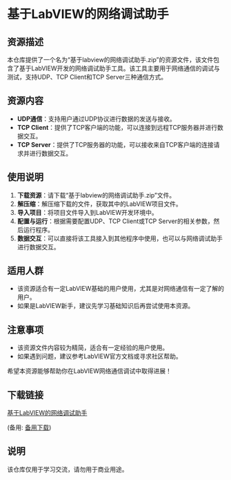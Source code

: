 # 基于LabVIEW的网络调试助手

## 资源描述

本仓库提供了一个名为“基于labview的网络调试助手.zip”的资源文件，该文件包含了基于LabVIEW开发的网络调试助手工具。该工具主要用于网络通信的调试与测试，支持UDP、TCP Client和TCP Server三种通信方式。

## 资源内容

- **UDP通信**：支持用户通过UDP协议进行数据的发送与接收。
- **TCP Client**：提供了TCP客户端的功能，可以连接到远程TCP服务器并进行数据交互。
- **TCP Server**：提供了TCP服务器的功能，可以接收来自TCP客户端的连接请求并进行数据交互。

## 使用说明

1. **下载资源**：请下载“基于labview的网络调试助手.zip”文件。
2. **解压缩**：解压缩下载的文件，获取其中的LabVIEW项目文件。
3. **导入项目**：将项目文件导入到LabVIEW开发环境中。
4. **配置与运行**：根据需要配置UDP、TCP Client或TCP Server的相关参数，然后运行程序。
5. **数据交互**：可以直接将该工具接入到其他程序中使用，也可以与网络调试助手进行数据交互。

## 适用人群

- 该资源适合有一定LabVIEW基础的用户使用，尤其是对网络通信有一定了解的用户。
- 如果是LabVIEW新手，建议先学习基础知识后再尝试使用本资源。

## 注意事项

- 该资源文件内容较为精简，适合有一定经验的用户使用。
- 如果遇到问题，建议参考LabVIEW官方文档或寻求社区帮助。

希望本资源能够帮助你在LabVIEW网络通信调试中取得进展！

## 下载链接
[基于LabVIEW的网络调试助手](https://pan.quark.cn/s/795f4cc4751d) 

(备用: [备用下载](https://pan.baidu.com/s/1rPelCTEIguysDrPalh_KZg?pwd=1234))

## 说明

该仓库仅用于学习交流，请勿用于商业用途。
